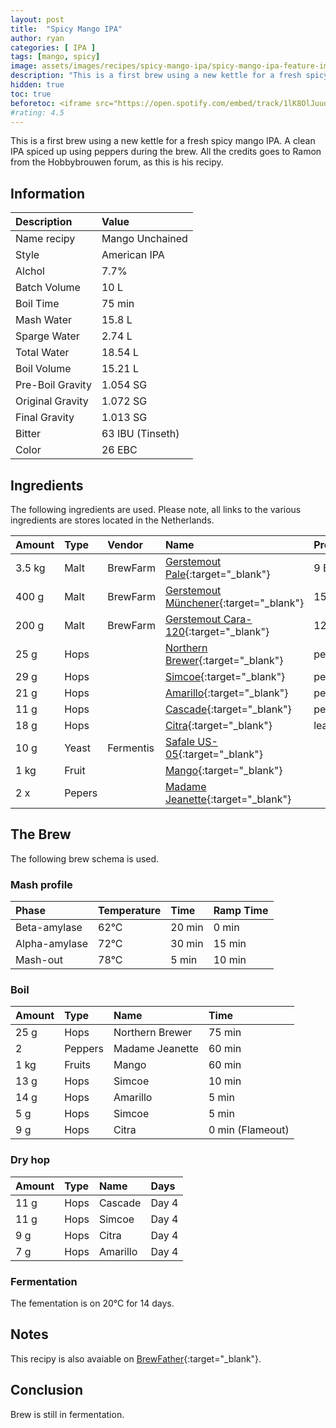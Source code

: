 ```yaml
---
layout: post
title:  "Spicy Mango IPA"
author: ryan
categories: [ IPA ]
tags: [mango, spicy]
image: assets/images/recipes/spicy-mango-ipa/spicy-mango-ipa-feature-image.jpg
description: "This is a first brew using a new kettle for a fresh spicy mango IPA. A clean IPA spiced up using peppers during the brew."
hidden: true
toc: true
beforetoc: <iframe src="https://open.spotify.com/embed/track/1lK8OlJuuoVsGHsWaKFAfk" width="100%" height="80" frameBorder="0" allowtransparency="true" allow="encrypted-media"></iframe>
#rating: 4.5
---
```

This is a first brew using a new kettle for a fresh spicy mango IPA. A clean IPA spiced up using peppers during the brew. All the credits goes to Ramon from the Hobbybrouwen forum, as this is his recipy.

## Information

| Description | Value |
| :---------- | :---- | 
| Name recipy | Mango Unchained |
| Style | American IPA |
| Alchol | 7.7% |
| Batch Volume | 10 L |
| Boil Time | 75 min |
| Mash Water |  15.8 L |
| Sparge Water | 2.74 L |
| Total Water | 18.54 L |
| Boil Volume | 15.21 L |
| Pre-Boil Gravity | 1.054 SG |
| Original Gravity | 1.072 SG |
| Final Gravity | 1.013 SG| 
| Bitter | 63 IBU (Tinseth) |
| Color | 26 EBC |

## Ingredients
The following ingredients are used. Please note, all links to the various ingredients are stores located in the Netherlands.

| Amount | Type | Vendor | Name | Property | 
| :----- | :--- |  :------- | :------- | :------- | 
| 3.5 kg | Malt | BrewFarm | [Gerstemout Pale](https://www.brouwstore.nl/gerstemout-brewferm-pale-ale-7-10-ebc-5-kg){:target="_blank"} | 9 EBC |
| 400 g | Malt | BrewFarm | [Gerstemout Münchener](https://www.brouwstore.nl/gerstemout-brewferm-munchener-13-17-ebc-1-kg){:target="_blank"} | 15 EBC | 
| 200 g | Malt | BrewFarm | [Gerstemout Cara-120](https://www.brouwstore.nl/gerstemout-brewferm-cara-120-110-130-ebc-1-kg){:target="_blank"} | 120 EBC | 
| 25 g  | Hops | | [Northern Brewer](https://www.brouwstore.nl/hopkorrels-northern-brewer-2019-100g){:target="_blank"} | pellets |
| 29 g  | Hops | | [Simcoe](https://www.hopt.nl/hop-om-bier-te-brouwen/5200-houblon-simcoe-en-pellets.html){:target="_blank"}  | pellets |
| 21 g  | Hops | | [Amarillo](https://www.brouwstore.nl/hopkorrels-amarillo-2020-100-g){:target="_blank"} | pellets |
| 11 g  | Hops | | [Cascade](https://www.brouwstore.nl/hopkorrels-cascade-2019-100g){:target="_blank"} | pellets |
| 18 g  | Hops | | [Citra](https://www.brouwstore.nl/hopbloemen-citra-2019-100-g){:target="_blank"}  | leafs |
| 10 g | Yeast | Fermentis | [Safale US-05](https://www.brouwstore.nl/fermentis-biergist-gedroogd-safale-us-05-56-11-5-g){:target="_blank"} | |
| 1 kg  | Fruit | | [Mango](https://www.coop.nl/product/8717662020810/EAT-ME-Mango-duo){:target="_blank"} |  |
| 2 x  | Pepers | | [Madame Jeanette](https://groentebroer.nl/groenten/pepers/madame-jeanette-geel){:target="_blank"} |  |

## The Brew
The following brew schema is used.

### Mash profile

| Phase | Temperature | Time | Ramp Time |
| :---- | :-----------| :--- | :-------- | 
| Beta-amylase | 62°C | 20 min | 0 min |
| Alpha-amylase  | 72°C | 30 min | 15 min |
| Mash-out | 78°C | 5 min  | 10 min |

### Boil

| Amount | Type | Name | Time |
| :----- | :--- | :--- | :--- |
| 25 g | Hops | Northern Brewer  | 75 min |
| 2 | Peppers | Madame Jeanette | 60 min |
| 1 kg | Fruits | Mango | 60 min |
| 13 g | Hops | Simcoe | 10 min |
| 14 g | Hops | Amarillo | 5 min |
| 5 g | Hops | Simcoe | 5 min |
| 9 g | Hops | Citra | 0 min (Flameout) |

### Dry hop

| Amount | Type | Name | Days |
| :----- | :--- | :--- | :--- |
| 11 g | Hops | Cascade | Day 4 |
| 11 g | Hops | Simcoe | Day 4 |
| 9 g | Hops | Citra | Day 4 |
| 7 g | Hops | Amarillo | Day 4 |

### Fermentation
The fementation is on 20°C for 14 days.

## Notes
This recipy is also avaiable on [BrewFather](https://share.brewfather.app/uBb7GSyMzVQaiY){:target="_blank"}.

## Conclusion
Brew is still in fermentation.
